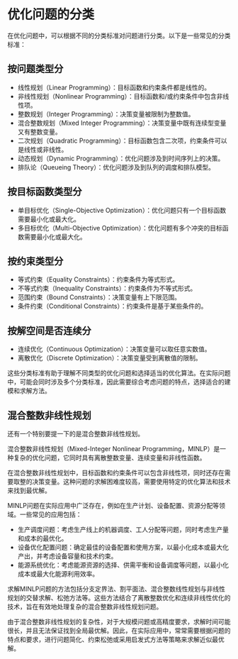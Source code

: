 # 优化问题的分类
在优化问题中，可以根据不同的分类标准对问题进行分类。以下是一些常见的分类标准：

## 按问题类型分
   - 线性规划（Linear Programming）：目标函数和约束条件都是线性的。
   - 非线性规划（Nonlinear Programming）：目标函数和/或约束条件中包含非线性项。
   - 整数规划（Integer Programming）：决策变量被限制为整数值。
   - 混合整数规划（Mixed Integer Programming）：决策变量中既有连续型变量又有整数变量。
   - 二次规划（Quadratic Programming）：目标函数包含二次项，约束条件可以是线性或非线性。
   - 动态规划（Dynamic Programming）：优化问题涉及到时间序列上的决策。
   - 排队论（Queueing Theory）：优化问题涉及到队列的调度和排队模型。

## 按目标函数类型分
   - 单目标优化（Single-Objective Optimization）：优化问题只有一个目标函数需要最小化或最大化。
   - 多目标优化（Multi-Objective Optimization）：优化问题有多个冲突的目标函数需要最小化或最大化。

## 按约束类型分
   - 等式约束（Equality Constraints）：约束条件为等式形式。
   - 不等式约束（Inequality Constraints）：约束条件为不等式形式。
   - 范围约束（Bound Constraints）：决策变量有上下限范围。
   - 条件约束（Conditional Constraints）：约束条件是基于某些条件的。

## 按解空间是否连续分
   - 连续优化（Continuous Optimization）：决策变量可以取任意实数值。
   - 离散优化（Discrete Optimization）：决策变量受到离散值的限制。

这些分类标准有助于理解不同类型的优化问题和选择适当的优化算法。在实际问题中，可能会同时涉及多个分类标准，因此需要综合考虑问题的特点，选择适合的建模和求解方法。

## 混合整数非线性规划

还有一个特别要提一下的是混合整数非线性规划。

混合整数非线性规划（Mixed-Integer Nonlinear Programming，MINLP）是一种复杂的优化问题，它同时具有离散整数变量、连续变量和非线性函数。

在混合整数非线性规划中，目标函数和约束条件可以包含非线性项，同时还存在需要取整的决策变量。这种问题的求解困难度较高，需要使用特定的优化算法和技术来找到最优解。

MINLP问题在实际应用中广泛存在，例如在生产计划、设备配置、资源分配等领域。一些常见的应用包括：
- 生产调度问题：考虑生产线上的机器调度、工人分配等问题，同时考虑生产量和成本的最优化。
- 设备优化配置问题：确定最佳的设备配置和使用方案，以最小化成本或最大化产出，并考虑设备容量和技术约束。
- 能源系统优化：考虑能源资源的选择、供需平衡和设备调度等问题，以最小化成本或最大化能源利用效率。

求解MINLP问题的方法包括分支定界法、割平面法、混合整数线性规划与非线性规划的交替求解、松弛方法等。这些方法结合了离散整数优化和连续非线性优化的技术，旨在有效地处理复杂的混合整数非线性规划问题。

由于混合整数非线性规划的复杂性，对于大规模问题或高精度要求，求解时间可能很长，并且无法保证找到全局最优解。因此，在实际应用中，常常需要根据问题的特点和要求，进行问题简化、约束松弛或采用启发式方法等策略来求解近似最优解。